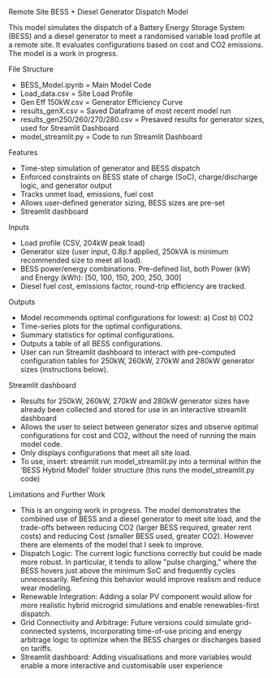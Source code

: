 Remote Site BESS + Diesel Generator Dispatch Model

This model simulates the dispatch of a Battery Energy Storage System (BESS) and a diesel generator to meet a randomised variable load profile at a remote site. It evaluates configurations based on cost and CO2 emissions. The model is a work in progress.

File Structure
- BESS_Model.ipynb = Main Model Code
- Load_data.csv = Site Load Profile
- Gen Eff 150kW.csv = Generator Efficiency Curve
- results_genX.csv = Saved Dataframe of most recent model run
- results_gen250/260/270/280.csv = Presaved results for generator sizes, used for Streamlit Dashboard
- model_streamlit.py = Code to run Streamlit Dashboard

Features
- Time-step simulation of generator and BESS dispatch
- Enforced constraints on BESS state of charge (SoC), charge/discharge logic, and generator output
- Tracks unmet load, emissions, fuel cost
- Allows user-defined generator sizing, BESS sizes are pre-set
- Streamlit dashboard 

Inputs
- Load profile (CSV, 204kW peak load)
- Generator size (user input, 0.8p.f applied, 250kVA is minimum recommended size to meet all load).
- BESS power/energy combinations. Pre-defined list, both Power (kW) and Energy (kWh): [50, 100, 150, 200, 250, 300]
- Diesel fuel cost, emissions factor, round-trip efficiency are tracked.

Outputs
- Model recommends optimal configurations for lowest:
a) Cost
b) CO2
- Time-series plots for the optimal configurations.
- Summary statistics for optimal configurations.
- Outputs a table of all BESS configurations.
- User can run Streamlit dashboard to interact with pre-computed configuration tables for 250kW, 260kW, 270kW and 280kW generator sizes (instructions below).

Streamlit dashboard
- Results for 250kW, 260kW, 270kW and 280kW generator sizes have already been collected and stored for use in an interactive streamlit dashboard
- Allows the user to select between generator sizes and observe optimal configurations for cost and CO2, without the need of running the main model code. 
- Only displays configurations that meet all site load.
- To use, insert: streamlit run model_streamlit.py    into a terminal within the ‘BESS Hybrid Model’ folder structure (this runs the model_streamlit.py code)

Limitations and Further Work
- This is an ongoing work in progress. The model demonstrates the combined use of BESS and a diesel generator to meet site load, and the trade-offs between reducing CO2 (larger BESS required, greater rent costs) and reducing Cost (smaller BESS used, greater CO2). However there are elements of the model that I seek to improve. 
- Dispatch Logic: The current logic functions correctly but could be made more robust. In particular, it tends to allow "pulse charging," where the BESS hovers just above the minimum SoC and frequently cycles unnecessarily. Refining this behavior would improve realism and reduce wear modeling.
- Renewable Integration: Adding a solar PV component would allow for more realistic hybrid microgrid simulations and enable renewables-first dispatch.
- Grid Connectivity and Arbitrage: Future versions could simulate grid-connected systems, incorporating time-of-use pricing and energy arbitrage logic to optimize when the BESS charges or discharges based on tariffs.
- Streamlit dashboard: Adding visualisations and more variables would enable a more interactive and customisable user experience 
